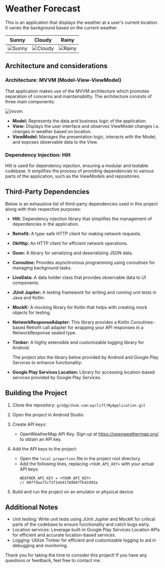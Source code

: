 # Weather Forecast

This is an application that displays the weather at a user's current location. It varies the background based on the current weather.

| Sunny                            | Cloudy                              | Rainy                        |
| ---------------------------------| ----------------------------------- | ---------------------------- |
| ![Sunny](https://github.com/wycliff/MyApplication/assets/20297562/393f67b3-a239-4cce-ad46-a52c4fac7a4a) | ![Cloudy](https://github.com/wycliff/MyApplication/assets/20297562/2076a203-ecfc-4c6d-977a-9afd274b3eb4)| ![Rainy](https://github.com/wycliff/MyApplication/assets/20297562/7ba75fe9-3b4f-4a5d-8f08-d812d3a352ec)

## Architecture and considerations

### Architecture: MVVM (Model-View-ViewModel)
That application makes use of the MVVM architecture which promotes separation of concerns and maintainability. The architecture consists of three main components:


![mvvm](https://github.com/wycliff/MyApplication/assets/20297562/6233e0c2-2d02-44b0-9aff-9efa66c27fca)

- **Model:** Represents the data and business logic of the application.
- **View:** Displays the user interface and observes ViewModel changes i.e. changes in weather based on location.
- **ViewModel:** Manages the presentation logic, interacts with the Model, and exposes observable data to the View.

### Dependency Injection: Hilt
Hilt is used for dependency injection, ensuring a modular and testable codebase. It simplifies the process of providing dependencies to various parts of the application, such as the ViewModels and repositories.

## Third-Party Dependencies

Below is an exhaustive list of third-party dependencies used in this project along with their respective purposes:

- **Hilt:** Dependency injection library that simplifies the management of dependencies in the application.
- **Retrofit:** A type-safe HTTP client for making network requests.
- **OkHttp:** An HTTP client for efficient network operations.
- **Gson:** A library for serializing and deserializing JSON data.
- **Coroutine:** Provides asynchronous programming using coroutines for managing background tasks.
- **LiveData:** A data holder class that provides observable data to UI components.
- **JUnit Jupiter:** A testing framework for writing and running unit tests in Java and Kotlin.
- **MockK:** A mocking library for Kotlin that helps with creating mock objects for testing.
- **NetworkResponseAdapter:** This library provides a Kotlin Coroutines-based Retrofit call adapter for wrapping your API responses in a NetworkResponse sealed type.
- **Timber:** A highly extensible and customizable logging library for Android.

  The project  also the library below provided by Android and Google Play Services to enhance functionality:
- **Google Play Services Location:** Library for accessing location-based services provided by Google Play Services.

## Building the Project

1. Clone the repository: `git@github.com:wycliff/MyApplication.git`
2. Open the project in Android Studio.
3. Create API keys:
   - OpenWeatherMap API Key: Sign up at https://openweathermap.org/ to obtain an API key.

4. Add the API keys to the project:
   - Open the `local.properties` file in the project root directory.
   - Add the following lines, replacing `<YOUR_API_KEY>` with your actual API keys:
     ```
     WEATHER_API_KEY = <YOUR_API_KEY>
     // 08ffdaa71cf3f2eb4178d607fb42d93a
     ```
5. Build and run the project on an emulator or physical device.

## Additional Notes
- Unit testing: Write unit tests using JUnit Jupiter and MockK for critical parts of the codebase to ensure functionality and catch bugs early.
- Location services: Leverage built-in Google Play Services Location APIs for efficient and accurate location-based services.
- Logging: Utilize Timber for efficient and customizable logging to aid in debugging and monitoring.

Thank you for taking the time to consider this project! If you have any questions or feedback, feel free to contact me.
